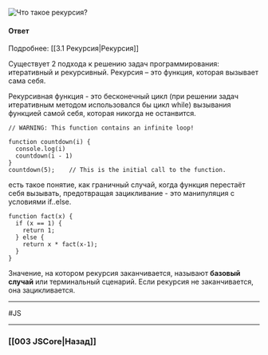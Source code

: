 ![Что такое рекурсия?](https://youtu.be/V-m0sQ-hW58?t=220)

#### Ответ

Подробнее: [[3.1 Рекурсия|Рекурсия]]

Существует 2 подхода к решению задач программирования: итеративный и рекурсивный.
Рекурсия – это функция, которая вызывает сама себя. 

Рекурсивная функция - это бесконечный цикл (при решении задач итеративным методом использовался бы цикл while) вызывания функцией самой себя, которая никогда не останвится.

```
// WARNING: This function contains an infinite loop!

function countdown(i) {
  console.log(i)
  countdown(i - 1)
}
countdown(5);    // This is the initial call to the function.
```

есть такое понятие, как граничный случай, когда функция перестаёт себя вызывать, предотвращая зацикливание - это манипуляция с условиями if..else.

```
function fact(x) {
  if (x == 1) {  
    return 1;  
  } else {      
    return x * fact(x-1);
  }
}
```

Значение, на котором рекурсия заканчивается, называют **базовый случай** или терминальный сценарий. Если рекурсия не заканчивается, она зацикливается.



___
 #JS 

___

### [[003 JSCore|Назад]]
